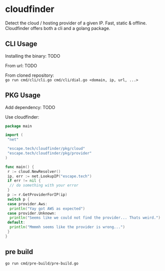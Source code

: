 # cloudfinder  

Detect the cloud / hosting provider of a given IP. Fast, static & offline.  
Cloudfinder offers both a cli and a golang package.

## CLI Usage

Installing the binary:
TODO

From url:
TODO

From cloned repository:  
`go run cmd/cli/cli.go cmd/cli/dial.go <domain, ip, url, ...>`

## PKG Usage

Add dependency:
TODO

Use cloudfinder:

```go
package main

import (
 "net"

 "escape.tech/cloudfinder/pkg/cloud"
 "escape.tech/cloudfinder/pkg/provider"
)

func main() {
 r := cloud.NewResolver()
 ip, err := net.LookupIP("escape.tech")
 if err != nil {
  // do something with your error
 }
 p := r.GetProviderForIP(ip)
 switch p {
 case provider.Aws:
  println("Yay got AWS as expected")
 case provider.Unknown:
  println("Seems like we could not find the provider... Thats weird.")
 default:
  println("Mmmmh seems like the provider is wrong...")
 }
}
```

## pre build

`go run cmd/pre-build/pre-build.go`
